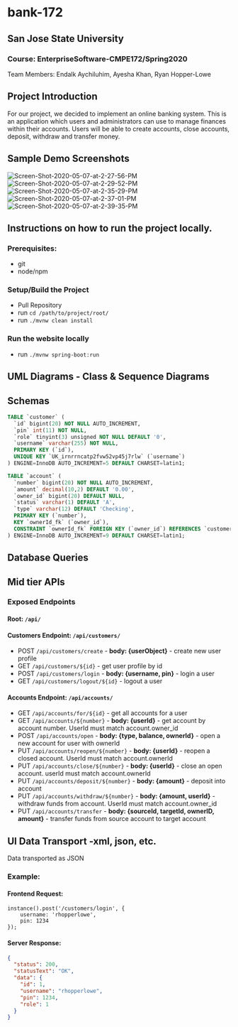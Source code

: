 # bank-172

## San Jose State University
### Course: EnterpriseSoftware-CMPE172/Spring2020
Team Members: Endalk Aychiluhim, Ayesha Khan, Ryan Hopper-Lowe

## Project Introduction
For our project, we decided to implement an online banking system. This is an application which users and administrators can use to manage finances within their accounts. Users will be able to create accounts, close accounts, deposit, withdraw and transfer money.

## Sample Demo Screenshots
<a><img src="https://i.ibb.co/9gQsV3X/Screen-Shot-2020-05-07-at-2-27-56-PM.png" alt="Screen-Shot-2020-05-07-at-2-27-56-PM" border="0"></a>
<a><img src="https://i.ibb.co/YBNSzf3/Screen-Shot-2020-05-07-at-2-29-52-PM.png" alt="Screen-Shot-2020-05-07-at-2-29-52-PM" border="0"></a>
<a><img src="https://i.ibb.co/S31qmgj/Screen-Shot-2020-05-07-at-2-35-29-PM.png" alt="Screen-Shot-2020-05-07-at-2-35-29-PM" border="0"></a><br />
<a><img src="https://i.ibb.co/t4bVFHD/Screen-Shot-2020-05-07-at-2-37-01-PM.png" alt="Screen-Shot-2020-05-07-at-2-37-01-PM" border="0"></a>
<a><img src="https://i.ibb.co/4mdYYK8/Screen-Shot-2020-05-07-at-2-39-35-PM.png" alt="Screen-Shot-2020-05-07-at-2-39-35-PM" border="0"></a>

## Instructions on how to run the project locally.

### Prerequisites:
- git
- node/npm

### Setup/Build the Project
- Pull Repository
- run `cd /path/to/project/root/`
- run `./mvnw clean install`

### Run the website locally
- run `./mvnw spring-boot:run`

## UML Diagrams - Class & Sequence Diagrams

## Schemas
```SQL
TABLE `customer` (
  `id` bigint(20) NOT NULL AUTO_INCREMENT,
  `pin` int(11) NOT NULL,
  `role` tinyint(3) unsigned NOT NULL DEFAULT '0',
  `username` varchar(255) NOT NULL,
  PRIMARY KEY (`id`),
  UNIQUE KEY `UK_irnrrncatp2fvw52vp45j7rlw` (`username`)
) ENGINE=InnoDB AUTO_INCREMENT=5 DEFAULT CHARSET=latin1;

TABLE `account` (
  `number` bigint(20) NOT NULL AUTO_INCREMENT,
  `amount` decimal(10,2) DEFAULT '0.00',
  `owner_id` bigint(20) DEFAULT NULL,
  `status` varchar(1) DEFAULT 'A',
  `type` varchar(12) DEFAULT 'Checking',
  PRIMARY KEY (`number`),
  KEY `ownerId_fk` (`owner_id`),
  CONSTRAINT `ownerId_fk` FOREIGN KEY (`owner_id`) REFERENCES `customer` (`id`)
) ENGINE=InnoDB AUTO_INCREMENT=9 DEFAULT CHARSET=latin1;
```
## Database Queries

## Mid tier APIs

### Exposed Endpoints

#### Root: `/api/`

#### Customers Endpoint: `/api/customers/`
- POST `/api/customers/create` - **body: {userObject}** - create new user profile
- GET `/api/customers/${id}` - get user profile by id
- POST `/api/customers/login` - **body: {username, pin}** - login a user
- GET `/api/customers/logout/${id}` - logout a user

#### Accounts Endpoint: `/api/accounts/`
- GET `/api/accounts/for/${id}` - get all accounts for a user
- GET `/api/accounts/${number}` - **body: {userId}** - get account by account number. UserId must match account.owner_id
- POST `/api/accounts/open` - **body: {type, balance, ownerId}** - open a new account for user with ownerId
- PUT `/api/accounts/reopen/${number}` - **body: {userId}** - reopen a closed account. UserId must match account.ownerId
- PUT `/api/accounts/close/${number}` - **body: {userId}** - close an open account. userId must match account.ownerId
- PUT `/api/accounts/deposit/${number}` - **body: {amount}** - deposit into account
- PUT `/api/accounts/withdraw/${number}` - **body: {amount, userId}** - withdraw funds from account. UserId must match account.owner_id
- PUT `/api/accounts/transfer` - **body: {sourceId, targetId, ownerID, amount}** - transfer funds from source account to target account


## UI Data Transport -xml, json, etc.

Data transported as JSON 

### Example: 

#### Frontend Request:
```JS
instance().post('/customers/login', { 
	username: 'rhopperlowe', 
	pin: 1234
});
```

#### Server Response:
```JSON
{
  "status": 200,
  "statusText": "OK",
  "data": {
    "id": 1,
    "username": "rhopperlowe",
    "pin": 1234,
    "role": 1
  }
}
```


